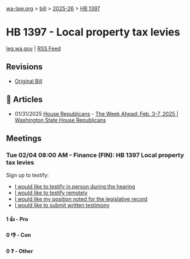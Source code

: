 [wa-law.org](/) > [bill](/bill/) > [2025-26](/bill/2025-26/) > [HB 1397](/bill/2025-26/hb/1397/)

# HB 1397 - Local property tax levies
[leg.wa.gov](https://app.leg.wa.gov/billsummary?BillNumber=1397&Year=2025&Initiative=false) | [RSS Feed](./rss.xml)

## Revisions
* [Original Bill](1/)

## 📰 Articles
* 01/31/2025 [House Republicans](/org/house_republicans/) - [The Week Ahead: Feb. 3-7, 2025 | Washington State House Republicans](https://houserepublicans.wa.gov/week/the-week-ahead-feb-3-7-2025/#:~:text=HB%201397)

## Meetings
### Tue 02/04 08:00 AM - Finance (FIN): HB 1397 Local property tax levies
Sign up to testify:
* [I would like to testify in person during the hearing](https://app.leg.wa.gov/csi/Testifier/Add?chamber=House&mId=32632&aId=162433&caId=25422&tId=1)
* [I would like to testify remotely](https://app.leg.wa.gov/csi/Testifier/Add?chamber=House&mId=32632&aId=162433&caId=25422&tId=2)
* [I would like my position noted for the legislative record](https://app.leg.wa.gov/csi/Testifier/Add?chamber=House&mId=32632&aId=162433&caId=25422&tId=3)
* [I would like to submit written testimony](https://app.leg.wa.gov/csi/Testifier/Add?chamber=House&mId=32632&aId=162433&caId=25422&tId=4)

#### 1 👍 - Pro

#### 0 👎 - Con

#### 0 ❓ - Other
